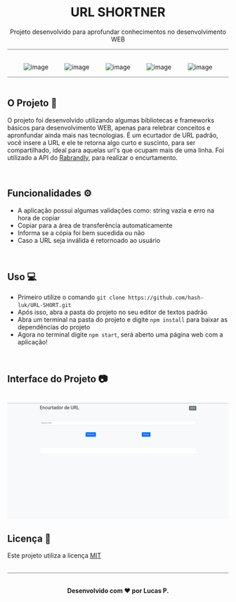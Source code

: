 <h1 align="center"> URL SHORTNER </h1>

<p align="center"> Projeto desenvolvido para aprofundar conhecimentos no desenvolvimento WEB </p>

<div style="height:1px; width:100%; background-color:gray"></div>

<br />


<div style="display: flex; justify-content: space-evenly; flex-direction: row;">

![image](https://img.shields.io/badge/JavaScript-323330?style=for-the-badge&logo=javascript&logoColor=F7DF1E)
 
![image](https://img.shields.io/badge/HTML5-E34F26?style=for-the-badge&logo=html5&logoColor=white)

![image](https://img.shields.io/badge/CSS3-1572B6?style=for-the-badge&logo=css3&logoColor=white)

![image](https://img.shields.io/badge/jQuery-0769AD?style=for-the-badge&logo=jquery&logoColor=white)

![image](https://img.shields.io/badge/Bootstrap-563D7C?style=for-the-badge&logo=bootstrap&logoColor=white)

</div>

<div style="height:1px; width:100%; background-color:gray"></div>

<br />

## O Projeto 🚧

O projeto foi desenvolvido utilizando algumas bibliotecas e frameworks básicos para desenvolvimento WEB, apenas para relebrar conceitos e apronfundar ainda mais nas tecnologias. É um ecurtador de URL padrão, você insere a URL e ele te retorna algo curto e suscinto, para ser compartilhado, ideal para aquelas url's que ocupam mais de uma linha. Foi utilizado a API do [Rabrandly](https://www.rebrandly.com/), para realizar o encurtamento.

<br />

## Funcionalidades ⚙️

* A aplicação possui algumas validações como: string vazia e erro na hora de copiar
* Copiar para a área de transferência automaticamente
* Informa se a cópia foi bem sucedida ou não
* Caso a URL seja inválida é retornoado ao usuário

<br />

## Uso 💻

* Primeiro utilize o comando  ```git clone https://github.com/hash-luk/URL-SHORT.git ```
* Após isso, abra a pasta do projeto no seu editor de textos padrão
* Abra um terminal na pasta do projeto e digite ```npm install``` para baixar as dependências do projeto
* Agora no terminal digite ```npm start```, será aberto uma página web com a aplicação!

<br />

## Interface do Projeto 📷

<br />

<img src="./public/assets/projeto.png">


<br />


## Licença 📝

Este projeto utiliza a licença [MIT]()

<br />

<div style="height:1px; width:100%; background-color:gray"></div>

<br />

<p align="center" style="font-weight: bold">Desenvolvido com ❤️ por Lucas P.</p>
